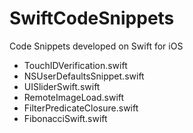 # SwiftCodeSnippets
Code Snippets developed on Swift for iOS

* TouchIDVerification.swift
* NSUserDefaultsSnippet.swift
* UISliderSwift.swift
* RemoteImageLoad.swift
* FilterPredicateClosure.swift
* FibonacciSwift.swift
